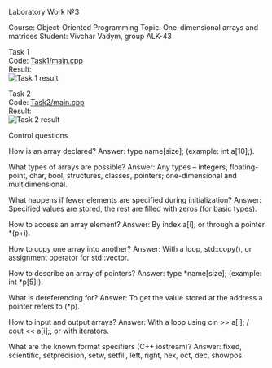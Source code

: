 Laboratory Work №3

Course: Object-Oriented Programming
Topic: One-dimensional arrays and matrices
Student: Vivchar Vadym, group ALK-43

 Task 1  
Code: [Task1/main.cpp](./Task1/main.cpp)  
Result:  
![Task 1 result](./Task1/screenshot.png)  


 Task 2  
Code: [Task2/main.cpp](./Task2/main.cpp)  
Result:  
![Task 2 result](./Task2/screenshot.png)





Control questions

How is an array declared?
Answer: type name[size]; (example: int a[10];).

What types of arrays are possible?
Answer: Any types – integers, floating-point, char, bool, structures, classes, pointers; one-dimensional and multidimensional.

What happens if fewer elements are specified during initialization?
Answer: Specified values are stored, the rest are filled with zeros (for basic types).

How to access an array element?
Answer: By index a[i]; or through a pointer *(p+i).

How to copy one array into another?
Answer: With a loop, std::copy(), or assignment operator for std::vector.

How to describe an array of pointers?
Answer: type *name[size]; (example: int *p[5];).

What is dereferencing for?
Answer: To get the value stored at the address a pointer refers to (*p).

How to input and output arrays?
Answer: With a loop using cin >> a[i]; / cout << a[i];, or with iterators.

What are the known format specifiers (C++ iostream)?
Answer: fixed, scientific, setprecision, setw, setfill, left, right, hex, oct, dec, showpos.
